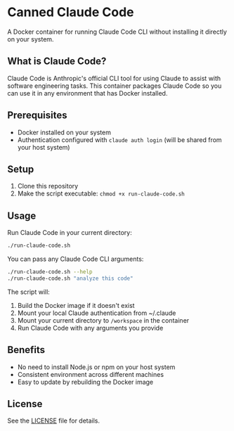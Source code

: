 # Canned Claude Code

A Docker container for running Claude Code CLI without installing it directly on your system.

## What is Claude Code?

Claude Code is Anthropic's official CLI tool for using Claude to assist with software engineering tasks. This container packages Claude Code so you can use it in any environment that has Docker installed.

## Prerequisites

- Docker installed on your system
- Authentication configured with `claude auth login` (will be shared from your host system)

## Setup

1. Clone this repository
2. Make the script executable: `chmod +x run-claude-code.sh`

## Usage

Run Claude Code in your current directory:

```bash
./run-claude-code.sh
```

You can pass any Claude Code CLI arguments:

```bash
./run-claude-code.sh --help
./run-claude-code.sh "analyze this code"
```

The script will:
1. Build the Docker image if it doesn't exist
2. Mount your local Claude authentication from ~/.claude
3. Mount your current directory to `/workspace` in the container
4. Run Claude Code with any arguments you provide

## Benefits

- No need to install Node.js or npm on your host system
- Consistent environment across different machines
- Easy to update by rebuilding the Docker image

## License

See the [LICENSE](./LICENSE) file for details.